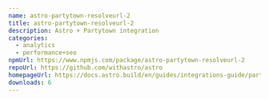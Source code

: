 ```yaml
---
name: astro-partytown-resolveurl-2
title: astro-partytown-resolveurl-2
description: Astro + Partytown integration
categories:
  - analytics
  - performance+seo
npmUrl: https://www.npmjs.com/package/astro-partytown-resolveurl-2
repoUrl: https://github.com/withastro/astro
homepageUrl: https://docs.astro.build/en/guides/integrations-guide/partytown/
downloads: 6
---
```

